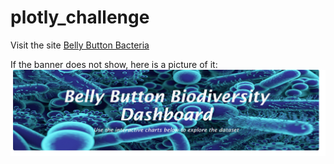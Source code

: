 # plotly_challenge

Visit the site [Belly Button Bacteria](https://juliehock.github.io/plotly_challenge/)

If the banner does not show, here is a picture of it:
![picture](jumbotron_picture.png)

